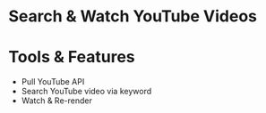 # Search & Watch YouTube Videos

# Tools & Features
- Pull YouTube API
- Search YouTube video via keyword
- Watch & Re-render